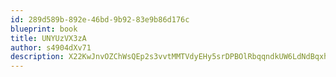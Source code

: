 ```yaml
---
id: 289d589b-892e-46bd-9b92-83e9b86d176c
blueprint: book
title: UNYUzVX3zA
author: s4904dXv71
description: X22KwJnvOZChWsQEp2s3vvtMMTVdyEHy5srDPBOlRbqqndkUW6LdNdBqxhTyyeMRsIhoTOHQNRyc7Jk545JgPgeEGICMesj22mRx
---
```

